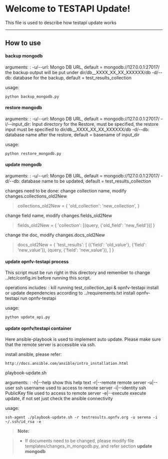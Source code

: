 Welcome to TESTAPI Update!
========================


This file is used to describe how testapi update works

----------
How to use
---------------

#### <i class="icon-file"></i> backup mongodb

arguments:
: -u/--url: Mongo DB URL, default = mongodb://127.0.0.1:27017/
the backup output will be put under dir/db__XXXX_XX_XX_XXXXXX/db
-d/--db: database for the backup, default = test_results_collection

usage:
```
python backup_mongodb.py
```

#### <i class="icon-file"></i> restore mongodb

arguments:
: -u/--url: Mongo DB URL, default = mongodb://127.0.0.1:27017/
  -i/--input_dir: Input directory for the Restore, must be specified,
  the restore input must be specified to dir/db__XXXX_XX_XX_XXXXXX/db
  -d/--db: database name after the restore, default = basename of input_dir

usage:
```
python restore_mongodb.py
```
#### <i class="icon-file"></i> update mongodb

 arguments:
: -u/--url: Mongo DB URL, default = mongodb://127.0.0.1:27017/
 -d/--db: database name to be updated, default = test_results_collection

changes need to be done:
change collection name, modify changes.collections_old2New
 > collections_old2New = {
     'old_collection': 'new_collection',
 }

 change field name, modify changes.fields_old2New
 > fields_old2New = {
     'collection': [(query, {'old_field': 'new_field'})]
 }

 change the doc, modify changes.docs_old2New
 > docs_old2New = {
     'test_results': [
         ({'field': 'old_value'}, {'field': 'new_value'}),
         (query, {'field': 'new_value'}),
     ]
 }

#### <i class="icon-file"></i> update opnfv-testapi process
This script must be run right in this directory and remember to
change ../etc/config.ini before running this script.

operations includes:
: kill running test_collection_api & opnfv-testapi
install or update dependencies according to ../requirements.txt
install opnfv-testapi
run opnfv-testapi

usage:
```
python update_api.py
```
#### <i class="icon-file"></i> update opnfv/testapi container
Here ansible-playbook is used to implement auto update.
Please make sure that the remote server is accessible via ssh.

install ansible, please refer:
```
http://docs.ansible.com/ansible/intro_installation.html
```

playbook-update.sh

arguments:
: -h|--help           show this help text
-r|--remote         remote server
-u|--user           ssh username used to access to remote server
-i|--identity       ssh PublicKey file used to access to remote server
-e|--execute        execute update, if not set just check the ansible connectivity

usage:
```
ssh-agent ./playbook-update.sh -r testresults.opnfv.org -u serena -i ~/.ssh/id_rsa -e
```

> **Note:**

> - If documents need to be changed, please modify file
templates/changes_in_mongodb.py, and refer section **update mongodb**

